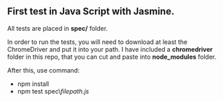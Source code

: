 <h2>First test in Java Script with Jasmine.</h2>

<p>All tests are placed in <b>spec/</b> folder.</p>
<p>In order to run the tests, you will need to download at least the ChromeDriver and put it into your path.
I have included a <b>chromedriver</b> folder in this repo, that you can cut and paste into <b>node_modules</b> folder.</p>
<p>After this, use command:</p>
<ul>
<li>npm install</li>
<li>npm test spec\<i>filepath.js<i></li>
</ul>
